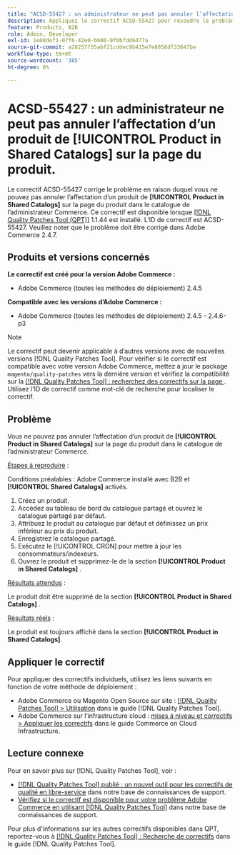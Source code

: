 ```yaml
---
title: "ACSD-55427 : un administrateur ne peut pas annuler l’affectation d’un produit à partir de **[!UICONTROL Product in Shared Catalogs]** sur la page du produit"
description: Appliquez le correctif ACSD-55427 pour résoudre le problème Adobe Commerce en raison duquel un produit ne peut pas être annulé à partir de **[!UICONTROL Product in Shared Catalogs]**.
feature: Products, B2B
role: Admin, Developer
exl-id: 1e08def1-07f6-42e0-b600-9f0bfdd6477a
source-git-commit: a28257f55abf21cddec9b415e7e8858df33647be
workflow-type: tm+mt
source-wordcount: '385'
ht-degree: 0%

---
```


# ACSD-55427 : un administrateur ne peut pas annuler l’affectation d’un produit de **[!UICONTROL Product in Shared Catalogs]** sur la page du produit.

Le correctif ACSD-55427 corrige le problème en raison duquel vous ne pouvez pas annuler l’affectation d’un produit de **[!UICONTROL Product in Shared Catalogs]** sur la page du produit dans le catalogue de l’administrateur Commerce. Ce correctif est disponible lorsque [[!DNL Quality Patches Tool (QPT)]](/help/announcements/adobe-commerce-announcements/magento-quality-patches-released-new-tool-to-self-serve-quality-patches.md) 1.1.44 est installé. L’ID de correctif est ACSD-55427. Veuillez noter que le problème doit être corrigé dans Adobe Commerce 2.4.7.

## Produits et versions concernés

**Le correctif est créé pour la version Adobe Commerce :**

* Adobe Commerce (toutes les méthodes de déploiement) 2.4.5

**Compatible avec les versions d’Adobe Commerce :**

* Adobe Commerce (toutes les méthodes de déploiement) 2.4.5 - 2.4.6-p3

>[!NOTE]
>
>Le correctif peut devenir applicable à d’autres versions avec de nouvelles versions [!DNL Quality Patches Tool]. Pour vérifier si le correctif est compatible avec votre version Adobe Commerce, mettez à jour le package `magento/quality-patches` vers la dernière version et vérifiez la compatibilité sur la [[!DNL Quality Patches Tool] : recherchez des correctifs sur la page ](https://experienceleague.adobe.com/tools/commerce-quality-patches/index.html). Utilisez l’ID de correctif comme mot-clé de recherche pour localiser le correctif.

## Problème

Vous ne pouvez pas annuler l’affectation d’un produit de **[!UICONTROL Product in Shared Catalogs]** sur la page du produit dans le catalogue de l’administrateur Commerce.

<u>Étapes à reproduire</u> :

Conditions préalables : Adobe Commerce installé avec B2B et **[!UICONTROL Shared Catalogs]** activés.
1. Créez un produit.
1. Accédez au tableau de bord du catalogue partagé et ouvrez le catalogue partagé par défaut.
1. Attribuez le produit au catalogue par défaut et définissez un prix inférieur au prix du produit.
1. Enregistrez le catalogue partagé.
1. Exécutez le [!UICONTROL CRON] pour mettre à jour les consommateurs/indexeurs.
1. Ouvrez le produit et supprimez-le de la section **[!UICONTROL Product in Shared Catalogs]** .

<u>Résultats attendus</u> :

Le produit doit être supprimé de la section **[!UICONTROL Product in Shared Catalogs]** .

<u>Résultats réels</u> :

Le produit est toujours affiché dans la section **[!UICONTROL Product in Shared Catalogs]**.

## Appliquer le correctif

Pour appliquer des correctifs individuels, utilisez les liens suivants en fonction de votre méthode de déploiement :

* Adobe Commerce ou Magento Open Source sur site : [[!DNL Quality Patches Tool] > Utilisation](https://experienceleague.adobe.com/docs/commerce-operations/tools/quality-patches-tool/usage.html) dans le guide [!DNL Quality Patches Tool].
* Adobe Commerce sur l’infrastructure cloud : [mises à niveau et correctifs > Appliquer les correctifs](https://experienceleague.adobe.com/docs/commerce-cloud-service/user-guide/develop/upgrade/apply-patches.html) dans le guide Commerce on Cloud Infrastructure.

## Lecture connexe

Pour en savoir plus sur [!DNL Quality Patches Tool], voir :

* [[!DNL Quality Patches Tool] publié : un nouvel outil pour les correctifs de qualité en libre-service](/help/announcements/adobe-commerce-announcements/magento-quality-patches-released-new-tool-to-self-serve-quality-patches.md) dans notre base de connaissances de support.
* [Vérifiez si le correctif est disponible pour votre problème Adobe Commerce en utilisant  [!DNL Quality Patches Tool]](/help/support-tools/patches-available-in-qpt-tool/check-patch-for-magento-issue-with-magento-quality-patches.md) dans notre base de connaissances de support.

Pour plus d&#39;informations sur les autres correctifs disponibles dans QPT, reportez-vous à [[!DNL Quality Patches Tool] : Recherche de correctifs](https://experienceleague.adobe.com/tools/commerce-quality-patches/index.html) dans le guide [!DNL Quality Patches Tool].
